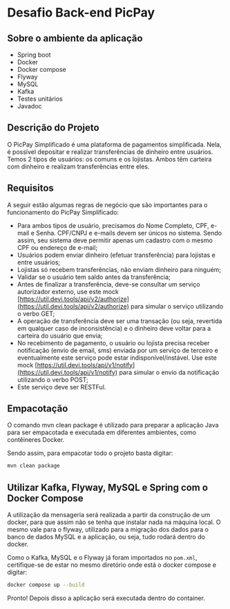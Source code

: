 # Desafio Back-end PicPay

## Sobre o ambiente da aplicação

- Spring boot
- Docker
- Docker compose
- Flyway
- MySQL
- Kafka
- Testes unitários
- Javadoc

## Descrição do Projeto

O PicPay Simplificado é uma plataforma de pagamentos simplificada. Nela, é possível depositar e realizar transferências de dinheiro entre usuários. Temos 2 tipos de usuários: os comuns e os lojistas. Ambos têm carteira com dinheiro e realizam transferências entre eles.

## Requisitos

A seguir estão algumas regras de negócio que são importantes para o funcionamento do PicPay Simplificado:

- Para ambos tipos de usuário, precisamos do Nome Completo, CPF, e-mail e Senha. CPF/CNPJ e e-mails devem ser únicos no sistema. Sendo assim, seu sistema deve permitir apenas um cadastro com o mesmo CPF ou endereço de e-mail;
- Usuários podem enviar dinheiro (efetuar transferência) para lojistas e entre usuários;
- Lojistas só recebem transferências, não enviam dinheiro para ninguém;
- Validar se o usuário tem saldo antes da transferência;
- Antes de finalizar a transferência, deve-se consultar um serviço autorizador externo, use este mock [https://util.devi.tools/api/v2/authorize](https://util.devi.tools/api/v2/authorize) para simular o serviço utilizando o verbo GET;
- A operação de transferência deve ser uma transação (ou seja, revertida em qualquer caso de inconsistência) e o dinheiro deve voltar para a carteira do usuário que envia;
- No recebimento de pagamento, o usuário ou lojista precisa receber notificação (envio de email, sms) enviada por um serviço de terceiro e eventualmente este serviço pode estar indisponível/instável. Use este mock [https://util.devi.tools/api/v1/notify](https://util.devi.tools/api/v1/notify) para simular o envio da notificação utilizando o verbo POST;
- Este serviço deve ser RESTFul.

## Empacotação

O comando mvn clean package é utilizado para preparar a aplicação Java para ser empacotada e executada em diferentes ambientes, como contêineres Docker.

Sendo assim, para empacotar todo o projeto basta digitar:

```bash
mvn clean package
```

## Utilizar Kafka, Flyway, MySQL e Spring com o Docker Compose

A utilização da mensageria será realizada a partir da construção de um docker, para que assim não se tenha que instalar nada na máquina local. O mesmo vale para o flyway, utilizado para a migração dos dados para o banco de dados MySQL e a aplicação, ou seja, tudo rodará dentro do docker. 

Como o Kafka, MySQL e o Flyway já foram importados no `pom.xml`, certifique-se de estar no mesmo diretório onde está o docker compose e digitar:

```bash
docker compose up --build
```

Pronto! Depois disso a aplicação será executada dentro do container.
